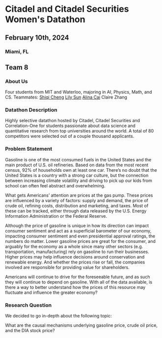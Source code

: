 # Citadel and Citadel Securities Women's Datathon

## February 10th, 2024

### Miami, FL

## Team 8

### About Us
Four students from MIT and Waterloo, majoring in AI, Physics, Math, and CS. Teammates:
[Shiqi Cheng](https://www.linkedin.com/in/shiqi-cheng-b17b61294/)
[Lily Sun](https://www.linkedin.com/in/lilysun004/)
[Alina Cai](https://www.linkedin.com/in/alina-cai/)
Claire Zhang

### Datathon Description
Highly selective datathon hosted by Citadel, Citadel Securities and Correlation-One for students passionate about data science and quantitative research from top universities around the world. A total of 80 competitors were selected out of a couple thousand applicants.

### Problem Statement
Gasoline is one of the most consumed fuels in the United States and the main product of U.S.
oil refineries. Based on data from the most recent census, 92% of households own at least one
car. There’s no doubt that the United States is a country with a strong car culture, but the
connection between increasing climate volatility and driving to pick up our kids from school can
often feel abstract and overwhelming.

What gets Americans’ attention are prices at the gas pump. These prices are influenced by a
variety of factors: supply and demand, the price of crude oil, refining costs, distribution and
marketing, and taxes. Most of these can be tracked, either through data released by the U.S.
Energy Information Administration or the Federal Reserve.

Although the price of gasoline is unique in how its direction can impact consumer sentiment and
act as a superficial barometer of our economy, impacting consumer sentiment and even
presidential approval ratings, the numbers do matter. Lower gasoline prices are great for the
consumer, and arguably for the economy as a whole since many other sectors (e.g.
transportation, manufacturing) rely on gasoline to run their businesses. Higher prices may help
influence decisions around conservation and renewable energy. And whether the prices rise or
fall, the companies involved are responsible for providing value for shareholders.

Americans will continue to drive for the foreseeable future, and as such they will continue to
depend on gasoline. With all of the data available, is there a way to better understand how the
prices of this resource may fluctuate and influence the greater economy?

### Research Question
We decided to go in-depth about the following topic:

What are the causal mechanisms underlying gasoline price, crude oil price, and the DIA stock price?
